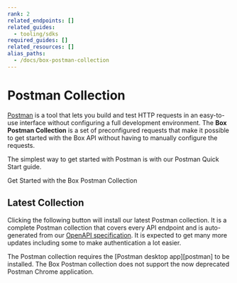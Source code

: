 ```yaml
---
rank: 2
related_endpoints: []
related_guides:
  - tooling/sdks
required_guides: []
related_resources: []
alias_paths:
  - /docs/box-postman-collection
---
```


# Postman Collection

[Postman][postman] is a tool that lets you build and test HTTP requests in an
easy-to-use interface without configuring a full development environment. The
**Box Postman Collection** is a set of preconfigured requests that make it
possible to get started with the Box API without having to manually configure
the requests.

The simplest way to get started with Postman is with our Postman Quick Start guide.

<CTA to='g://tooling/postman/quick-start'>
  Get Started with the Box Postman Collection
</CTA>

## Latest Collection

Clicking the following button will install our latest Postman
collection. It is a complete Postman collection that covers every API endpoint
and is auto-generated from our [OpenAPI specification][openapi]. It is expected
to get many more updates including some to make authentication a lot easier.

<Postman anonymous />

<Message warning>
  The Postman collection requires the [Postman desktop app][postman] to be
  installed. The Box Postman collection does not support the now deprecated
  Postman Chrome application.
</Mesage>

[postman]: https://postman.com
[legacy]: https://www.postman.com/collections/768279fde466dffc5511
[openapi]: https://github.com/box/box-openapi
